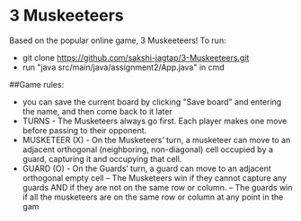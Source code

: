 # 3 Muskeeteers
Based on the popular online game, 3 Muskeeteers!
To run:

- git clone https://github.com/sakshi-jagtap/3-Muskeeteers.git
- run "java src/main/java/assignment2/App.java" in cmd

##Game rules:
- you can save the current board by clicking "Save board" and entering the name, and then come back to it later
- TURNS - The Musketeers always go first. Each player makes one move before passing to their opponent.
- MUSKETEER (X) - On the Musketeers’ turn, a musketeer can move to an adjacent orthogonal (neighboring, non-diagonal) cell occupied by a guard, capturing it and occupying that cell.
- GUARD (O) - On the Guards’ turn, a guard can move to an adjacent orthogonal empty cell
– The Musketeers win if they cannot capture any guards AND if they are not on the same row or
column.
– The guards win if all the musketeers are on the same row or column at any point in the gam
